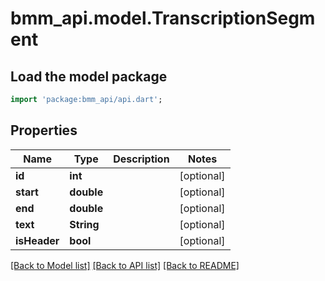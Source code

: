 # bmm_api.model.TranscriptionSegment

## Load the model package
```dart
import 'package:bmm_api/api.dart';
```

## Properties
Name | Type | Description | Notes
------------ | ------------- | ------------- | -------------
**id** | **int** |  | [optional] 
**start** | **double** |  | [optional] 
**end** | **double** |  | [optional] 
**text** | **String** |  | [optional] 
**isHeader** | **bool** |  | [optional] 

[[Back to Model list]](../README.md#documentation-for-models) [[Back to API list]](../README.md#documentation-for-api-endpoints) [[Back to README]](../README.md)


